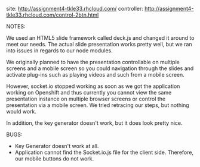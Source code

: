 site: http://assignment4-tkle33.rhcloud.com/
controller: http://assignment4-tkle33.rhcloud.com/control-2btn.html

NOTES:

We used an HTML5 slide framework called deck.js and changed it around to meet our needs. The actual slide presentation works pretty well, but we ran into issues in regards to our node modules.

We originally planned to have the presentation controllable on multiple screens and a mobile screen so you could navigation through the slides and activate plug-ins such as playing videos and such from a mobile screen.
 
However, socket.io stopped working as soon as we got the application working on Openshift and thus currently you cannot view the same presentation instance on multiple browser screens or control the presentation via a mobile screen. We tried retracing our steps, but nothing would work.

In addition, the key generator doesn't work, but it does look pretty nice.



BUGS:

- Key Generator doesn't work at all.
- Application cannot find the Socket.io.js file for the client side. Therefore, our mobile buttons do not work.